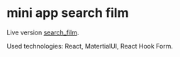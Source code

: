# mini app search film

Live version [search_film](https://search-film-dadalski.netlify.app/).

Used technologies: React, MatertialUI, React Hook Form.